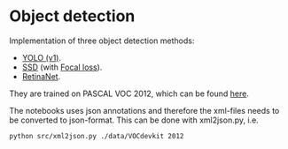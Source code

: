 # Object detection

Implementation of three object detection methods: 

- [YOLO (v1)](https://arxiv.org/abs/1506.02640).
- [SSD](https://arxiv.org/abs/1512.02325) (with [Focal loss](https://arxiv.org/abs/1708.02002)).
- [RetinaNet](https://arxiv.org/abs/1708.02002).

They are trained on PASCAL VOC 2012, which can be found [here](https://pjreddie.com/projects/pascal-voc-dataset-mirror/). 

The notebooks uses json annotations and therefore the xml-files needs to be converted to json-format. This can be done with xml2json.py, i.e. 

```bash
python src/xml2json.py ./data/VOCdevkit 2012
```
